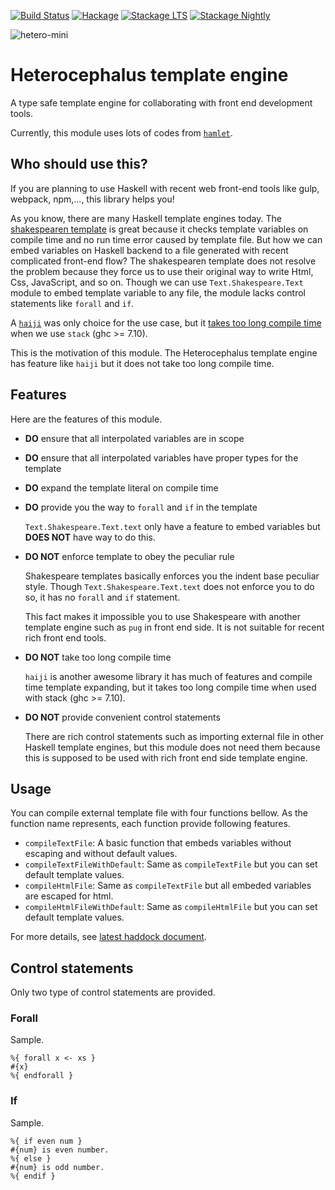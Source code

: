 [![Build Status](https://travis-ci.org/arowM/heterocephalus.svg?branch=master)](https://travis-ci.org/arowM/heterocephalus)
[![Hackage](https://img.shields.io/hackage/v/heterocephalus.svg)](https://hackage.haskell.org/package/heterocephalus)
[![Stackage LTS](http://stackage.org/package/heterocephalus/badge/lts)](http://stackage.org/lts/package/heterocephalus)
[![Stackage Nightly](http://stackage.org/package/heterocephalus/badge/nightly)](http://stackage.org/nightly/package/heterocephalus)

![hetero-mini](https://cloud.githubusercontent.com/assets/1481749/20267445/2a9da33e-aabe-11e6-8aa7-88e36f0a8d5d.jpg)

# Heterocephalus template engine

A type safe template engine for collaborating with front end development tools.

Currently, this module uses lots of codes from [`hamlet`](http://hackage.haskell.org/package/shakespeare-2.0.11/docs/Text-Hamlet.html).

## Who should use this?

If you are planning to use Haskell with recent web front-end tools like gulp, webpack, npm,..., this library helps you!

As you know, there are many Haskell template engines today.
The [shakespearen template](http://hackage.haskell.org/package/shakespeare) is great because it checks template variables on compile time and no run time error caused by template file.
But how we can embed variables on Haskell backend to a file generated with recent complicated front-end flow?
The shakespearen template does not resolve the problem because they force us to use their original way to write Html, Css, JavaScript, and so on.
Though we can use `Text.Shakespeare.Text` module to embed template variable to any file, the module lacks control statements like `forall` and `if`.

A [`haiji`](https://hackage.haskell.org/package/haiji) was only choice for the use case, but it [takes too long compile time](https://github.com/blueimpact/kucipong/pull/7) when we use `stack` (ghc >= 7.10).

This is the motivation of this module.
The Heterocephalus template engine has feature like `haiji` but it does not take too long compile time.

## Features

Here are the features of this module.

* __DO__ ensure that all interpolated variables are in scope

* __DO__ ensure that all interpolated variables have proper types for the template

* __DO__ expand the template literal on compile time

* __DO__ provide you the way to `forall` and `if` in the template

    `Text.Shakespeare.Text.text` only have a feature to embed variables but __DOES NOT__ have way to do this.

* __DO NOT__ enforce template to obey the peculiar rule

    Shakespeare templates basically enforces you the indent base peculiar style.
    Though `Text.Shakespeare.Text.text` does not enforce you to do so, it has no `forall` and `if` statement.

    This fact makes it impossible you to use Shakespeare with another template engine such as `pug` in front end side.
    It is not suitable for recent rich front end tools.

* __DO NOT__ take too long compile time

    `haiji` is another awesome library it has much of features and compile time template expanding, but it takes too long compile time when used with stack (ghc >= 7.10).

* __DO NOT__ provide convenient control statements

    There are rich control statements such as importing external file in other Haskell template engines, but this module does not need them because this is supposed to be used with rich front end side template engine.

## Usage

You can compile external template file with four functions bellow.
As the function name represents, each function provide following features.

* `compileTextFile`: A basic function that embeds variables without escaping and without default values.
* `compileTextFileWithDefault`: Same as `compileTextFile` but you can set default template values.
* `compileHtmlFile`: Same as `compileTextFile` but all embeded variables are escaped for html.
* `compileHtmlFileWithDefault`: Same as `compileHtmlFile` but you can set default template values.

For more details, see [latest haddock document](https://www.stackage.org/haddock/nightly/heterocephalus/Text-Heterocephalus.html).

## Control statements

Only two type of control statements are provided.

### Forall

Sample.

```
%{ forall x <- xs }
#{x}
%{ endforall }
```

### If

Sample.

```
%{ if even num }
#{num} is even number.
%{ else }
#{num} is odd number.
%{ endif }
```
